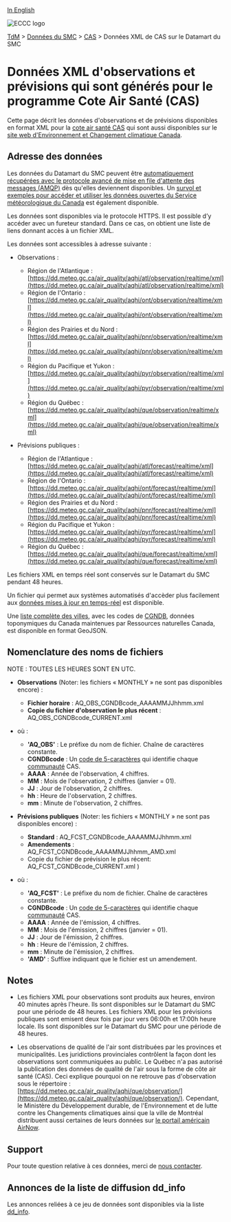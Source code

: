 [In English](readme_aqhi-datamartxml_en.md)

![ECCC logo](../../img_eccc-logo.png)

[TdM](../../readme_fr.md) > [Données du SMC](../readme_fr.md) > [CAS](readme_aqhi_fr.md) > Données XML de CAS sur le Datamart du SMC

# Données XML d'observations et prévisions qui sont générés pour le programme Cote Air Santé (CAS)

Cette page décrit les données d'observations et de prévisions disponibles en format XML pour la [cote air santé CAS](readme_aqhi_fr.md) qui sont aussi disponibles sur le [site web d'Environnement et Changement climatique Canada](https://meteo.gc.ca/airquality/pages/index_f.html). 

## Adresse des données 

Les données du Datamart du SMC peuvent être [automatiquement récupérées avec le protocole avancé de mise en file d'attente des messages (AMQP)](../../msc-datamart/amqp_fr.md) dès qu'elles deviennent disponibles. Un [survol et exemples pour accéder et utiliser les données ouvertes du Service météorologique du Canada](../../usage/readme_fr.md) est également disponible.

Les données sont disponibles via le protocole HTTPS. Il est possible d’y accéder avec un fureteur standard. Dans ce cas, on obtient une liste de liens donnant accès à un fichier XML.

Les données sont accessibles à adresse suivante :

* Observations : 

    * Région de l'Atlantique : [https://dd.meteo.gc.ca/air_quality/aqhi/atl/observation/realtime/xml](https://dd.meteo.gc.ca/air_quality/aqhi/atl/observation/realtime/xml)
    * Région de l'Ontario : [https://dd.meteo.gc.ca/air_quality/aqhi/ont/observation/realtime/xml](https://dd.meteo.gc.ca/air_quality/aqhi/ont/observation/realtime/xml)
    * Région des Prairies et du Nord : [https://dd.meteo.gc.ca/air_quality/aqhi/pnr/observation/realtime/xml](https://dd.meteo.gc.ca/air_quality/aqhi/pnr/observation/realtime/xml)
    * Région du Pacifique et Yukon : [https://dd.meteo.gc.ca/air_quality/aqhi/pyr/observation/realtime/xml](https://dd.meteo.gc.ca/air_quality/aqhi/pyr/observation/realtime/xml)
    * Région du Québec : [https://dd.meteo.gc.ca/air_quality/aqhi/que/observation/realtime/xml](https://dd.meteo.gc.ca/air_quality/aqhi/que/observation/realtime/xml)
    
* Prévisions publiques : 
  
    * Région de l'Atlantique : [https://dd.meteo.gc.ca/air_quality/aqhi/atl/forecast/realtime/xml](https://dd.meteo.gc.ca/air_quality/aqhi/atl/forecast/realtime/xml)
    * Région de l'Ontario : [https://dd.meteo.gc.ca/air_quality/aqhi/ont/forecast/realtime/xml](https://dd.meteo.gc.ca/air_quality/aqhi/ont/forecast/realtime/xml)
    * Région des Prairies et du Nord : [https://dd.meteo.gc.ca/air_quality/aqhi/pnr/forecast/realtime/xml](https://dd.meteo.gc.ca/air_quality/aqhi/pnr/forecast/realtime/xml)
    * Région du Pacifique et Yukon : [https://dd.meteo.gc.ca/air_quality/aqhi/pyr/forecast/realtime/xml](https://dd.meteo.gc.ca/air_quality/aqhi/pyr/forecast/realtime/xml)
    * Région du Québec : [https://dd.meteo.gc.ca/air_quality/aqhi/que/forecast/realtime/xml](https://dd.meteo.gc.ca/air_quality/aqhi/que/forecast/realtime/xml)

Les fichiers XML en temps réel sont conservés sur le Datamart du SMC pendant 48 heures.

Un fichier qui permet aux systèmes automatisés d'accèder plus facilement aux [données mises à jour en temps-réel](https://dd.meteo.gc.ca/air_quality/doc/AQHI_XML_File_List.xml) est disponible. 

Une [liste complète des villes](https://collaboration.cmc.ec.gc.ca/cmc/cmos/public_doc/msc-data/aqhi/aqhi_station.geojson), avec les codes de [CGNDB](http://www4.rncan.gc.ca/recherche-de-noms-de-lieux/unique), données toponymiques du Canada maintenues par Ressources naturelles Canada, est disponible en format GeoJSON.

## Nomenclature des noms de fichiers 

NOTE : TOUTES LES HEURES SONT EN UTC.

* **Observations** (Noter: les fichiers « MONTHLY » ne sont pas disponibles encore) :
       
    * __Fichier horaire__ : AQ_OBS_CGNDBcode_AAAAMMJJhhmm.xml
    * __Copie du fichier d'observation le plus récent__ : AQ_OBS_CGNDBcode_CURRENT.xml
    
* où :
        
    * __'AQ_OBS'__ : Le préfixe du nom de fichier. Chaîne de caractères constante.
    * __CGNDBcode__ : Un [code de 5-caractères](http://www4.rncan.gc.ca/recherche-de-noms-de-lieux/unique) qui identifie chaque [communauté](https://collaboration.cmc.ec.gc.ca/cmc/cmos/public_doc/msc-data/aqhi/aqhi_community.geojson) CAS. 
    * __AAAA__ : Année de l'observation, 4 chiffres.
    * __MM__ : Mois de l'observation, 2 chiffres (janvier = 01).
    * __JJ__ : Jour de l'observation, 2 chiffres.
    * __hh__ : Heure de l'observation, 2 chiffres.
    * __mm__ : Minute de l'observation, 2 chiffres.

* **Prévisions publiques** (Noter: les fichiers « MONTHLY » ne sont pas disponibles encore) :

    * __Standard__ :        AQ_FCST_CGNDBcode_AAAAMMJJhhmm.xml
    * __Amendements__ :     AQ_FCST_CGNDBcode_AAAAMMJJhhmm_AMD.xml
    * Copie du fichier de prévision le plus récent: AQ_FCST_CGNDBcode_CURRENT.xml )

* où :

    * __'AQ_FCST'__ : Le préfixe du nom de fichier. Chaîne de caractères constante.
    * __CGNDBcode__ : Un [code de 5-caractères](http://www4.rncan.gc.ca/recherche-de-noms-de-lieux/unique) qui identifie chaque [communauté](https://collaboration.cmc.ec.gc.ca/cmc/cmos/public_doc/msc-data/aqhi/aqhi_community.geojson) CAS. 
    * __AAAA__ : Année de l'émission, 4 chiffres.
    * __MM__ : Mois de l'émission, 2 chiffres (janvier = 01).
    * __JJ__ : Jour de l'émission, 2 chiffres.
    * __hh__ : Heure de l'émission, 2 chiffres.
    * __mm__ : Minute de l'émission, 2 chiffres.
    * __'AMD'__ :  Suffixe indiquant que le fichier est un amendement.

## Notes

* Les fichiers XML pour observations sont produits aux heures, environ 40 minutes après l'heure. Ils sont disponibles sur le Datamart du SMC pour une période de 48 heures. Les fichiers XML pour les prévisions publiques sont emisent deux fois par jour vers 06:00h et 17:00h heure locale. Ils sont disponibles sur le Datamart du SMC pour une période de 48 heures.

* Les observations de qualité de l'air sont distribuées par les provinces et municipalités. Les juridictions provinciales contrôlent la façon dont les observations sont communiquées au public. Le Québec n'a pas autorisé la publication des données de qualité de l'air sous la forme de côte air santé (CAS). Ceci explique pourquoi on ne retrouve pas d'observation sous le répertoire : [https://dd.meteo.gc.ca/air_quality/aqhi/que/observation/](https://dd.meteo.gc.ca/air_quality/aqhi/que/observation/). Cependant, le Ministère du Développement durable, de l'Environnement et de lutte contre les Changements climatiques ainsi que la ville de Montréal distribuent aussi certaines de leurs données sur [le portail américain AirNow](https://www.epa.gov/outdoor-air-quality-data/download-daily-data).

## Support

Pour toute question relative à ces données, merci de [nous contacter](https://weather.gc.ca/mainmenu/contact_us_f.html).

## Annonces de la liste de diffusion dd_info 

Les annonces reliées à ce jeu de données sont disponibles via la liste [dd_info](https://comm.collab.science.gc.ca/mailman3/postorius/lists/dd_info/).
